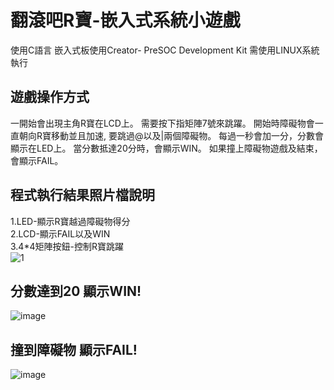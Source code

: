 # 翻滾吧R寶-嵌入式系統小遊戲
使用C語言
嵌入式板使用Creator- PreSOC Development Kit
需使用LINUX系統執行

## 遊戲操作方式
一開始會出現主角R寶在LCD上。
需要按下指矩陣7號來跳躍。
開始時障礙物會一直朝向R寶移動並且加速,
要跳過@以及|兩個障礙物。
每過一秒會加一分，分數會顯示在LED上。
當分數抵達20分時，會顯示WIN。
如果撞上障礙物遊戲及結束，會顯示FAIL。

## 程式執行結果照片檔說明
1.LED-顯示R寶越過障礙物得分  
2.LCD-顯示FAIL以及WIN  
3.4*4矩陣按鈕-控制R寶跳躍  
![1](https://user-images.githubusercontent.com/63222978/136709587-4ed09b2f-a77f-46eb-9c2e-fe7c4b1f418c.jpg)
  
## 分數達到20 顯示WIN!
![image](https://user-images.githubusercontent.com/63222978/136709737-1b5b1efe-535f-4918-a73b-284a21a7d5b6.png)
  
## 撞到障礙物 顯示FAIL!
![image](https://user-images.githubusercontent.com/63222978/136709749-c948f27b-10ce-4f35-a444-b14ba6b810ad.png)



